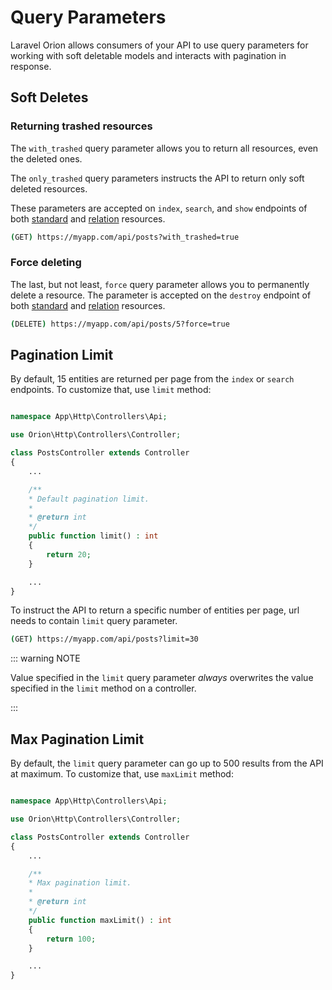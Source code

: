 # Query Parameters

Laravel Orion allows consumers of your API to use query parameters for working with soft deletable models and interacts with pagination in response.

## Soft Deletes

### Returning trashed resources

The `with_trashed` query parameter allows you to return all resources, even the deleted ones.

The `only_trashed` query parameters instructs the API to return only soft deleted resources.

These parameters are accepted on `index`, `search`, and `show` endpoints of both [standard](./models.html#soft-deletes) and [relation](./relationships.html#soft-deletes) resources.

```bash
(GET) https://myapp.com/api/posts?with_trashed=true
```

### Force deleting

The last, but not least, `force` query parameter allows you to permanently delete a resource. The parameter is accepted on the `destroy` endpoint of both [standard](./models.html#soft-deletes) and [relation](./relationships.html#soft-deletes) resources.

```bash
(DELETE) https://myapp.com/api/posts/5?force=true
```

## Pagination Limit

By default, 15 entities are returned per page from the `index` or `search` endpoints. To customize that, use `limit` method:

```php

namespace App\Http\Controllers\Api;

use Orion\Http\Controllers\Controller;

class PostsController extends Controller
{
    ...

    /**
    * Default pagination limit.
    *
    * @return int
    */
    public function limit() : int
    {
        return 20;
    }

    ...
}
```

To instruct the API to return a specific number of entities per page, url needs to contain `limit` query parameter.

```bash
(GET) https://myapp.com/api/posts?limit=30
```

::: warning NOTE

Value specified in the `limit` query parameter *always* overwrites the value specified in the `limit` method on a controller.

:::


## Max Pagination Limit

By default, the `limit` query parameter can go up to 500 results from the API at maximum. To customize that, use `maxLimit` method:

```php

namespace App\Http\Controllers\Api;

use Orion\Http\Controllers\Controller;

class PostsController extends Controller
{
    ...

    /**
    * Max pagination limit.
    *
    * @return int
    */
    public function maxLimit() : int
    {
        return 100;
    }

    ...
}
```